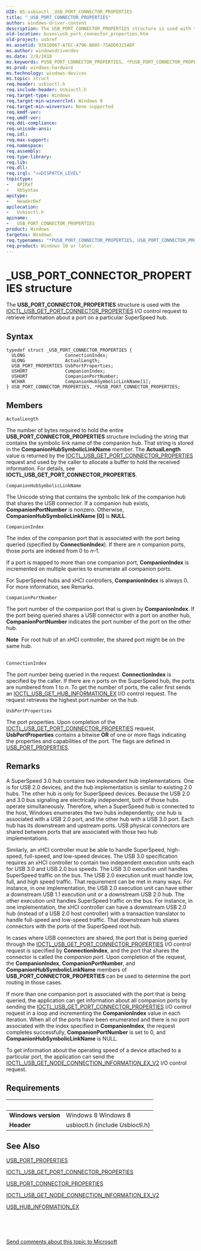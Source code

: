 ```yaml
---
UID: NS:usbioctl._USB_PORT_CONNECTOR_PROPERTIES
title: "_USB_PORT_CONNECTOR_PROPERTIES"
author: windows-driver-content
description: The USB_PORT_CONNECTOR_PROPERTIES structure is used with the IOCTL_USB_GET_PORT_CONNECTOR_PROPERTIES I/O control request to retrieve information about a port on a particular SuperSpeed hub.
old-location: buses\usb_port_connector_properties.htm
old-project: usbref
ms.assetid: 93818067-A7EC-4796-B80F-75ADD6315ADF
ms.author: windowsdriverdev
ms.date: 2/8/2018
ms.keywords: PUSB_PORT_CONNECTOR_PROPERTIES, *PUSB_PORT_CONNECTOR_PROPERTIES, usbioctl/USB_PORT_CONNECTOR_PROPERTIES, buses.usb_port_connector_properties, USB_PORT_CONNECTOR_PROPERTIES, _USB_PORT_CONNECTOR_PROPERTIES, usbioctl/PUSB_PORT_CONNECTOR_PROPERTIES, USB_PORT_CONNECTOR_PROPERTIES structure [Buses], PUSB_PORT_CONNECTOR_PROPERTIES structure pointer [Buses]
ms.prod: windows-hardware
ms.technology: windows-devices
ms.topic: struct
req.header: usbioctl.h
req.include-header: Usbioctl.h
req.target-type: Windows
req.target-min-winverclnt: Windows 8
req.target-min-winversvr: None supported
req.kmdf-ver: 
req.umdf-ver: 
req.ddi-compliance: 
req.unicode-ansi: 
req.idl: 
req.max-support: 
req.namespace: 
req.assembly: 
req.type-library: 
req.lib: 
req.dll: 
req.irql: "<=DISPATCH_LEVEL"
topictype:
-	APIRef
-	kbSyntax
apitype:
-	HeaderDef
apilocation:
-	Usbioctl.h
apiname:
-	USB_PORT_CONNECTOR_PROPERTIES
product: Windows
targetos: Windows
req.typenames: "*PUSB_PORT_CONNECTOR_PROPERTIES, USB_PORT_CONNECTOR_PROPERTIES"
req.product: Windows 10 or later.
---
```


# _USB_PORT_CONNECTOR_PROPERTIES structure
The <b>USB_PORT_CONNECTOR_PROPERTIES</b> structure is used with the <a href="..\usbioctl\ni-usbioctl-ioctl_usb_get_port_connector_properties.md">IOCTL_USB_GET_PORT_CONNECTOR_PROPERTIES</a> I/O control request to retrieve information about a port on a particular SuperSpeed hub.

## Syntax
````
typedef struct _USB_PORT_CONNECTOR_PROPERTIES {
  ULONG               ConnectionIndex;
  ULONG               ActualLength;
  USB_PORT_PROPERTIES UsbPortProperties;
  USHORT              CompanionIndex;
  USHORT              CompanionPortNumber;
  WCHAR               CompanionHubSymbolicLinkName[1];
} USB_PORT_CONNECTOR_PROPERTIES, *PUSB_PORT_CONNECTOR_PROPERTIES;
````

## Members


`ActualLength`

The number of bytes required to hold the entire <b>USB_PORT_CONNECTOR_PROPERTIES</b>
    structure including the string that contains the symbolic link name of the companion hub. That string is stored in the <b>CompanionHubSymbolicLinkName</b> member. The <b>ActualLength</b> value is returned by the <a href="..\usbioctl\ni-usbioctl-ioctl_usb_get_port_connector_properties.md">IOCTL_USB_GET_PORT_CONNECTOR_PROPERTIES</a> request and used by the caller to allocate a buffer to hold the received information. For details, see <b>IOCTL_USB_GET_PORT_CONNECTOR_PROPERTIES</b>.

`CompanionHubSymbolicLinkName`

The Unicode string that contains the symbolic link  of the companion hub that shares the USB connector. If a companion hub exists, <b>CompanionPortNumber</b> is nonzero. Otherwise, <b>CompanionHubSymbolicLinkName [0]</b> is <b>NULL</b>.

`CompanionIndex`

The index of the companion port that is associated with the port being queried (specified by <b>ConnectionIndex</b>). If there are <i>n</i> companion ports, those ports are indexed from 0 to <i>n</i>–1.

If a port is mapped to more than one companion port, <b>CompanionIndex</b> is incremented on multiple queries to enumerate all companion ports.

For SuperSpeed hubs and xHCI controllers, <b>CompanionIndex</b> is always 0. For more information, see Remarks.

`CompanionPortNumber`

The port number of the companion port that is given by <b>CompanionIndex</b>. If the port being queried shares a USB connector with a port on another hub,  <b>CompanionPortNumber</b> indicates the port number of the port on the other hub. 

<div class="alert"><b>Note</b>  For root hub of an xHCI controller, the shared port might be on the same hub.</div>
<div> </div>

`ConnectionIndex`

The port number being queried in the request. <b>ConnectionIndex</b> is specified by the caller. If there are <i>n</i> ports on the SuperSpeed hub, the ports are numbered from 1 to <i>n</i>. To get the number of ports, the caller first sends an <a href="..\usbioctl\ni-usbioctl-ioctl_usb_get_hub_information_ex.md">IOCTL_USB_GET_HUB_INFORMATION_EX</a> I/O control request. The request retrieves the highest port number on the hub.

`UsbPortProperties`

The port properties. Upon completion of the <a href="..\usbioctl\ni-usbioctl-ioctl_usb_get_port_connector_properties.md">IOCTL_USB_GET_PORT_CONNECTOR_PROPERTIES</a> request, <b>UsbPortProperties</b> contains a bitwise <b>OR</b> of one or more flags indicating the properties and capabilities of the port. The flags are defined in <a href="..\usbioctl\ns-usbioctl-_usb_port_properties.md">USB_PORT_PROPERTIES</a>.

## Remarks
A SuperSpeed 3.0 hub contains two independent hub implementations.  One is for USB 2.0 devices, and the hub implementation is similar to existing 2.0 hubs.  The other hub is only for SuperSpeed devices.  Because the USB 2.0 and 3.0 bus signaling are electrically independent, both of those hubs operate simultaneously.  Therefore, when a SuperSpeed hub is connected to the host, Windows enumerates the two hubs independently;  one hub is associated with a USB 2.0 port, and the other hub with a USB 3.0 port.  Each hub has its downstream and upstream ports. USB physical  connectors are shared between ports that are associated with  those two hub implementations. 

 Similarly,  an xHCI controller must be able to handle SuperSpeed, high-speed, full-speed, and low-speed devices. The USB 3.0 specification requires an xHCI controller to  contain two independent execution units each for USB 3.0 and USB 2.0 bus speeds. The USB 3.0 execution unit handles SuperSpeed traffic on the bus. The USB 2.0 execution unit must handle low, full, and high speed traffic. That requirement can be met in many ways. For instance, in one implementation, the USB 2.0 execution unit can have either a downstream USB 1.1 execution unit or a downstream USB 2.0 hub. The other execution unit handles SuperSpeed traffic on the bus. For instance, in one implementation, the xHCI controller can have a downstream USB 2.0 hub (instead of a USB 2.0 host controller) with a transaction translator to handle full-speed and low-speed traffic. That downstream hub shares connectors with the ports of the SuperSpeed root hub.

  In cases where USB connectors are shared, the port that is being queried through the <a href="..\usbioctl\ni-usbioctl-ioctl_usb_get_port_connector_properties.md">IOCTL_USB_GET_PORT_CONNECTOR_PROPERTIES</a> I/O control request is specified by <b>ConnectionIndex</b>, and the port that shares the connector is called the <i>companion port</i>. Upon completion of the request, the <b>CompanionIndex</b>, <b>CompanionPortNumber</b>, and <b>CompanionHubSymbolicLinkName</b> members of <b>USB_PORT_CONNECTOR_PROPERTIES</b> can be used to determine the port routing in those cases.

If more than one companion port is associated with the port that is being queried, the application can get information about all companion ports by sending the <a href="..\usbioctl\ni-usbioctl-ioctl_usb_get_port_connector_properties.md">IOCTL_USB_GET_PORT_CONNECTOR_PROPERTIES</a> I/O control request in a loop and incrementing the <b>CompanionIndex</b> value in each iteration. When all of the ports have been enumerated and there is no  port associated with the index specified in <b>CompanionIndex</b>, the request completes successfully, <b>CompanionPortNumber</b> is set to 0, and <b>CompanionHubSymbolicLinkName</b> is NULL.

To get information about the operating speed of a device attached to a particular port, the application can send the <a href="..\usbioctl\ni-usbioctl-ioctl_usb_get_node_connection_information_ex_v2.md">IOCTL_USB_GET_NODE_CONNECTION_INFORMATION_EX_V2</a> I/O control request.

## Requirements
| &nbsp; | &nbsp; |
| ---- |:---- |
| **Windows version** | Windows 8 Windows 8 |
| **Header** | usbioctl.h (include Usbioctl.h) |

## See Also

<a href="..\usbioctl\ns-usbioctl-_usb_port_properties.md">USB_PORT_PROPERTIES</a>



<a href="..\usbioctl\ni-usbioctl-ioctl_usb_get_port_connector_properties.md">IOCTL_USB_GET_PORT_CONNECTOR_PROPERTIES</a>



<a href="..\usbioctl\ns-usbioctl-_usb_port_connector_properties.md">USB_PORT_CONNECTOR_PROPERTIES</a>



<a href="..\usbioctl\ni-usbioctl-ioctl_usb_get_node_connection_information_ex_v2.md">IOCTL_USB_GET_NODE_CONNECTION_INFORMATION_EX_V2</a>



<a href="..\usbioctl\ns-usbioctl-_usb_hub_information_ex.md">USB_HUB_INFORMATION_EX</a>



 

 

<a href="mailto:wsddocfb@microsoft.com?subject=Documentation%20feedback [usbref\buses]:%20USB_PORT_CONNECTOR_PROPERTIES structure%20 RELEASE:%20(2/8/2018)&amp;body=%0A%0APRIVACY STATEMENT%0A%0AWe use your feedback to improve the documentation. We don't use your email address for any other purpose, and we'll remove your email address from our system after the issue that you're reporting is fixed. While we're working to fix this issue, we might send you an email message to ask for more info. Later, we might also send you an email message to let you know that we've addressed your feedback.%0A%0AFor more info about Microsoft's privacy policy, see http://privacy.microsoft.com/en-us/default.aspx." title="Send comments about this topic to Microsoft">Send comments about this topic to Microsoft</a>